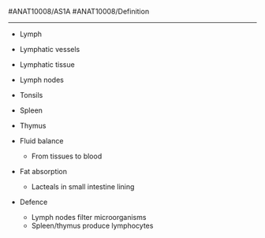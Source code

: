 #ANAT10008/AS1A #ANAT10008/Definition 

---
- Lymph
- Lymphatic vessels
- Lymphatic tissue
- Lymph nodes
- Tonsils
- Spleen
- Thymus

- Fluid balance
	- From tissues to blood
- Fat absorption
	- Lacteals in small intestine lining
- Defence
	- Lymph nodes filter microorganisms
	- Spleen/thymus produce lymphocytes